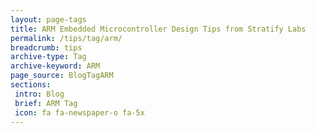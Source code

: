 ```yaml
---
layout: page-tags
title: ARM Embedded Microcontroller Design Tips from Stratify Labs
permalink: /tips/tag/arm/
breadcrumb: tips
archive-type: Tag
archive-keyword: ARM
page_source: BlogTagARM
sections:
 intro: Blog
 brief: ARM Tag
 icon: fa fa-newspaper-o fa-5x
---
```

